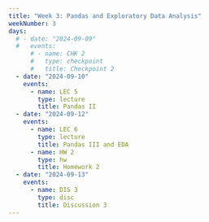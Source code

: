 ```yaml
---
title: "Week 3: Pandas and Exploratory Data Analysis"
weekNumber: 3
days:
  # - date: "2024-09-09"
  #   events:
      # - name: CHK 2
      #   type: checkpoint
      #   title: Checkpoint 2
  - date: "2024-09-10"
    events:
      - name: LEC 5
        type: lecture
        title: Pandas II
  - date: "2024-09-12"
    events:
      - name: LEC 6
        type: lecture
        title: Pandas III and EDA
      - name: HW 2
        type: hw
        title: Homework 2
  - date: "2024-09-13"
    events:
      - name: DIS 3
        type: disc
        title: Discussion 3
---
```

